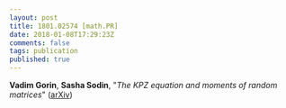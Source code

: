 ```yaml
---
layout: post
title: 1801.02574 [math.PR]
date: 2018-01-08T17:29:23Z
comments: false
tags: publication
published: true
---
```


<b>Vadim Gorin</b>, <b>Sasha Sodin</b>, "<i>The KPZ equation and moments of random matrices</i>" ([arXiv](http://arxiv.org/abs/1801.02574v2))
